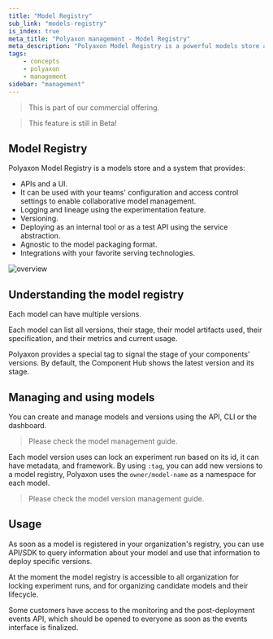 ```yaml
---
title: "Model Registry"
sub_link: "models-registry"
is_index: true
meta_title: "Polyaxon management - Model Registry"
meta_description: "Polyaxon Model Registry is a powerful models store and a system to manage versioning, logging, staging, and production."
tags:
    - concepts
    - polyaxon
    - management
sidebar: "management"
---
```


<blockquote class="commercial">This is part of our commercial offering.</blockquote>
<blockquote class="info">This feature is still in Beta!</blockquote>

## Model Registry

Polyaxon Model Registry is a models store and a system that provides:
 * APIs and a UI.
 * It can be used with your teams' configuration and access control settings to enable collaborative model management.
 * Logging and lineage using the experimentation feature.
 * Versioning.
 * Deploying as an internal tool or as a test API using the service abstraction.
 * Agnostic to the model packaging format.
 * Integrations with your favorite serving technologies.

![overview](../../../../content/images/dashboard/registry/overview.png)

## Understanding the model registry

Each model can have multiple versions.

Each model can list all versions, their stage, their model artifacts used, their specification, and their metrics and current usage.

Polyaxon provides a special tag to signal the stage of your components' versions.
By default, the Component Hub shows the latest version and its stage.


## Managing and using models

You can create and manage models and versions using the API, CLI or the dashboard.

> Please check the model management guide. 

Each model version uses can lock an experiment run based on its id, it can have metadata, and framework.
By using `:tag`, you can add new versions to a model registry, Polyaxon uses the `owner/model-name` as a namespace for each model.

> Please check the model version management guide.

## Usage

As soon as a model is registered in your organization's registry, 
you can use API/SDK to query information about your model and use that information to deploy specific versions.

At the moment the model registry is accessible to all organization for locking experiment runs, and for organizing candidate models and their lifecycle.

Some customers have access to the monitoring and the post-deployment events API, which should be opened to everyone as soon as the events interface is finalized.   
